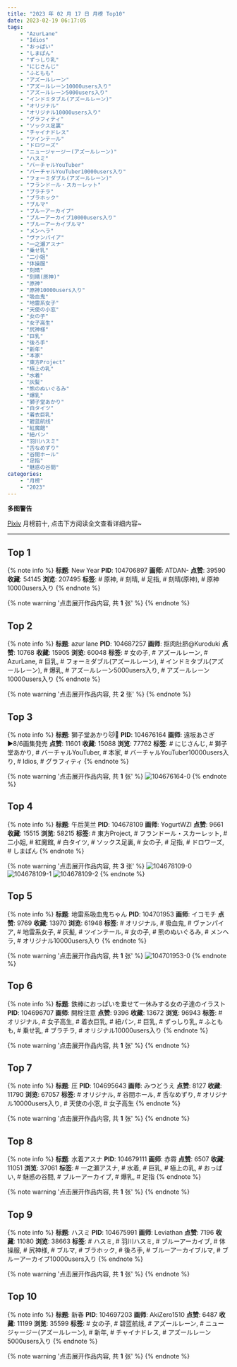 ```yaml
---
title: "2023 年 02 月 17 日 月榜 Top10"
date: 2023-02-19 06:17:05
tags:
    - "AzurLane"
    - "Idios"
    - "おっぱい"
    - "しまぱん"
    - "ずっしり乳"
    - "にじさんじ"
    - "ふともも"
    - "アズールレーン"
    - "アズールレーン10000users入り"
    - "アズールレーン5000users入り"
    - "インドミタブル(アズールレーン)"
    - "オリジナル"
    - "オリジナル10000users入り"
    - "グラフィティ"
    - "ソックス足裏"
    - "チャイナドレス"
    - "ツインテール"
    - "ドロワーズ"
    - "ニュージャージー(アズールレーン)"
    - "ハスミ"
    - "バーチャルYouTuber"
    - "バーチャルYouTuber10000users入り"
    - "フォーミダブル(アズールレーン)"
    - "フランドール・スカーレット"
    - "ブラチラ"
    - "ブラホック"
    - "ブルマ"
    - "ブルーアーカイブ"
    - "ブルーアーカイブ10000users入り"
    - "ブルーアーカイブルマ"
    - "メンヘラ"
    - "ヴァンパイア"
    - "一之瀬アスナ"
    - "乗せ乳"
    - "二小姐"
    - "体操服"
    - "刻晴"
    - "刻晴(原神)"
    - "原神"
    - "原神10000users入り"
    - "吸血鬼"
    - "地雷系女子"
    - "天使の小窓"
    - "女の子"
    - "女子高生"
    - "尻神様"
    - "巨乳"
    - "後ろ手"
    - "新年"
    - "本家"
    - "東方Project"
    - "極上の乳"
    - "水着"
    - "灰髪"
    - "熊のぬいぐるみ"
    - "爆乳"
    - "獅子堂あかり"
    - "白タイツ"
    - "着衣巨乳"
    - "碧蓝航线"
    - "紅魔館"
    - "紐パン"
    - "羽川ハスミ"
    - "舌なめずり"
    - "谷間ホール"
    - "足指"
    - "魅惑の谷間"
categories:
    - "月榜"
    - "2023"
---
```


<i class="fa fa-triangle-exclamation"></i>**多图警告**<i class="fa fa-triangle-exclamation"></i>

[Pixiv](https://www.pixiv.net/) 月榜前十, 点击下方阅读全文查看详细内容~

<!-- more -->

---

## Top 1

{% note info %}
**标题**: New Year
**PID**: 104706897 **画师**: ATDAN-
**点赞**: 39590 **收藏**: 54145 **浏览**: 207495
**标签**: # 原神, # 刻晴, # 足指, # 刻晴(原神), # 原神10000users入り
{% endnote %}

{% note warning '点击展开作品内容, 共 **1** 张' %}
{% endnote %}

## Top 2

{% note info %}
**标题**: azur lane
**PID**: 104687257 **画师**: 抠肉肚脐@Kuroduki
**点赞**: 10768 **收藏**: 15905 **浏览**: 60048
**标签**: # 女の子, # アズールレーン, # AzurLane, # 巨乳, # フォーミダブル(アズールレーン), # インドミタブル(アズールレーン), # 爆乳, # アズールレーン5000users入り, # アズールレーン10000users入り
{% endnote %}

{% note warning '点击展开作品内容, 共 **2** 张' %}
{% endnote %}

## Top 3

{% note info %}
**标题**: 獅子堂あかり🐱💫
**PID**: 104676164 **画师**: 遠坂あさぎ▶8/6画集発売
**点赞**: 11601 **收藏**: 15088 **浏览**: 77762
**标签**: # にじさんじ, # 獅子堂あかり, # バーチャルYouTuber, # 本家, # バーチャルYouTuber10000users入り, # Idios, # グラフィティ
{% endnote %}

{% note warning '点击展开作品内容, 共 **1** 张' %}
![104676164-0](https://i.pixiv.re/img-original/img/2023/01/21/00/00/49/104676164_p0.jpg)
{% endnote %}

## Top 4

{% note info %}
**标题**: 午后芙兰
**PID**: 104678109 **画师**: YogurtWZI
**点赞**: 9661 **收藏**: 15515 **浏览**: 58215
**标签**: # 東方Project, # フランドール・スカーレット, # 二小姐, # 紅魔館, # 白タイツ, # ソックス足裏, # 女の子, # 足指, # ドロワーズ, # しまぱん
{% endnote %}

{% note warning '点击展开作品内容, 共 **3** 张' %}
![104678109-0](https://i.pixiv.re/img-original/img/2023/01/21/01/01/43/104678109_p0.jpg)
![104678109-1](https://i.pixiv.re/img-original/img/2023/01/21/01/01/43/104678109_p1.jpg)
![104678109-2](https://i.pixiv.re/img-original/img/2023/01/21/01/01/43/104678109_p2.jpg)
{% endnote %}

## Top 5

{% note info %}
**标题**: 地雷系吸血鬼ちゃん
**PID**: 104701953 **画师**: イコモチ
**点赞**: 9769 **收藏**: 13970 **浏览**: 61948
**标签**: # オリジナル, # 吸血鬼, # ヴァンパイア, # 地雷系女子, # 灰髪, # ツインテール, # 女の子, # 熊のぬいぐるみ, # メンヘラ, # オリジナル10000users入り
{% endnote %}

{% note warning '点击展开作品内容, 共 **1** 张' %}
![104701953-0](https://i.pixiv.re/img-original/img/2023/01/21/22/39/11/104701953_p0.png)
{% endnote %}

## Top 6

{% note info %}
**标题**: 鉄棒におっぱいを乗せて一休みする女の子達のイラスト
**PID**: 104696707 **画师**: 開栓注意
**点赞**: 9396 **收藏**: 13672 **浏览**: 96943
**标签**: # オリジナル, # 女子高生, # 着衣巨乳, # 紐パン, # 巨乳, # ずっしり乳, # ふともも, # 乗せ乳, # ブラチラ, # オリジナル10000users入り
{% endnote %}

{% note warning '点击展开作品内容, 共 **1** 张' %}
{% endnote %}

## Top 7

{% note info %}
**标题**: 圧
**PID**: 104695643 **画师**: みつどうえ
**点赞**: 8127 **收藏**: 11790 **浏览**: 67057
**标签**: # オリジナル, # 谷間ホール, # 舌なめずり, # オリジナル10000users入り, # 天使の小窓, # 女子高生
{% endnote %}

{% note warning '点击展开作品内容, 共 **1** 张' %}
{% endnote %}

## Top 8

{% note info %}
**标题**: 水着アスナ
**PID**: 104679111 **画师**: 赤霄
**点赞**: 6507 **收藏**: 11051 **浏览**: 37061
**标签**: # 一之瀬アスナ, # 水着, # 巨乳, # 極上の乳, # おっぱい, # 魅惑の谷間, # ブルーアーカイブ, # 爆乳, # 足指
{% endnote %}

{% note warning '点击展开作品内容, 共 **1** 张' %}
{% endnote %}

## Top 9

{% note info %}
**标题**: ハスミ
**PID**: 104675991 **画师**: Leviathan
**点赞**: 7196 **收藏**: 11080 **浏览**: 38663
**标签**: # ハスミ, # 羽川ハスミ, # ブルーアーカイブ, # 体操服, # 尻神様, # ブルマ, # ブラホック, # 後ろ手, # ブルーアーカイブルマ, # ブルーアーカイブ10000users入り
{% endnote %}

{% note warning '点击展开作品内容, 共 **1** 张' %}
{% endnote %}

## Top 10

{% note info %}
**标题**: 新春
**PID**: 104697203 **画师**: AkiZero1510
**点赞**: 6487 **收藏**: 11199 **浏览**: 35599
**标签**: # 女の子, # 碧蓝航线, # アズールレーン, # ニュージャージー(アズールレーン), # 新年, # チャイナドレス, # アズールレーン5000users入り
{% endnote %}

{% note warning '点击展开作品内容, 共 **1** 张' %}
{% endnote %}
